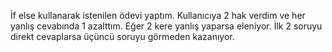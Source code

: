İf else kullanarak istenilen ödevi yaptım. Kullanıcıya 2 hak verdim ve her yanlış cevabında 1 azalttım. Eğer 2 kere yanlış yaparsa eleniyor. İlk 2 soruyu direkt cevaplarsa üçüncü soruyu görmeden kazanıyor.
